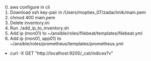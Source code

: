 0. aws configure in cli
1. Download ssh key-pair in /Users/moptiex_07/zadachnik/main.pem
2. chmod 400 main.pem
3. Delete inventory.ini
4. Run ./add_ip_to_inventory.sh
5. Add ip (mon01) to ~/ansible/roles/filebeat/templates/filebeat.yml
6. Add ip (mon01, app01) to ~/ansible/roles/prometheus/templates/prometheus.yml

* curl -X GET "http://localhost:9200/_cat/indices?v"

